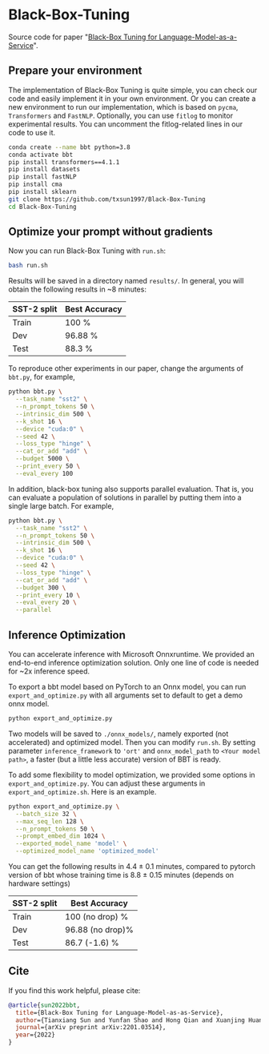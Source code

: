 # Black-Box-Tuning
Source code for paper "[Black-Box Tuning for Language-Model-as-a-Service](https://arxiv.org/abs/2201.03514)".

## Prepare your environment

The implementation of Black-Box Tuning is quite simple, you can check our code and easily implement it in your own environment. Or you can create a new environment to run our implementation, which is based on `pycma`, `Transformers` and `FastNLP`. Optionally, you can use `fitlog` to monitor experimental results. You can uncomment the fitlog-related lines in our code to use it.

```bash
conda create --name bbt python=3.8
conda activate bbt
pip install transformers==4.1.1
pip install datasets
pip install fastNLP
pip install cma
pip install sklearn
git clone https://github.com/txsun1997/Black-Box-Tuning
cd Black-Box-Tuning
```

## Optimize your prompt without gradients

Now you can run Black-Box Tuning with `run.sh`:

```bash
bash run.sh
```

Results will be saved in a directory named `results/`. In general, you will obtain the following results in ~8 minutes:

| SST-2 split | Best Accuracy |
| ----------- | ------------- |
| Train       | 100 %         |
| Dev         | 96.88 %       |
| Test        | 88.3 %        |

To reproduce other experiments in our paper, change the arguments of `bbt.py`, for example, 

```bash
python bbt.py \
  --task_name "sst2" \
  --n_prompt_tokens 50 \
  --intrinsic_dim 500 \
  --k_shot 16 \
  --device "cuda:0" \
  --seed 42 \
  --loss_type "hinge" \
  --cat_or_add "add" \
  --budget 5000 \
  --print_every 50 \
  --eval_every 100
```

In addition, black-box tuning also supports parallel evaluation. That is, you can evaluate a population of solutions in parallel by putting them into a single large batch. For example,

```bash
python bbt.py \
  --task_name "sst2" \
  --n_prompt_tokens 50 \
  --intrinsic_dim 500 \
  --k_shot 16 \
  --device "cuda:0" \
  --seed 42 \
  --loss_type "hinge" \
  --cat_or_add "add" \
  --budget 300 \
  --print_every 10 \
  --eval_every 20 \
  --parallel
```
## Inference Optimization
You can accelerate inference with Microsoft Onnxruntime. 
We provided an end-to-end inference optimization solution. 
Only one line of code is needed for ~2x inference speed.

To export a bbt model based on PyTorch to an Onnx model, 
you can run `export_and_optimize.py` with all arguments set to default to get a demo onnx model.
```bash
python export_and_optimize.py
```
Two models will be saved to `./onnx_models/`, namely exported (not accelerated) and optimized model.
Then you can modify `run.sh`. 
By setting parameter `inference_framework` to `'ort'` and `onnx_model_path` to `<Your model path>`,
a faster (but a little less accurate) version of BBT is ready.

To add some flexibility to model optimization, we provided some options in `export_and_optimize.py`.
You can adjust these arguments in `export_and_optimize.sh`. Here is an example.
```bash
python export_and_optimize.py \
  --batch_size 32 \
  --max_seq_len 128 \
  --n_prompt_tokens 50 \
  --prompt_embed_dim 1024 \
  --exported_model_name 'model' \
  --optimized_model_name 'optimized_model'
```
You can get the following results in 4.4 ± 0.1 minutes, 
compared to pytorch version of bbt whose training time is 8.8 ± 0.15 minutes (depends on hardware settings)

| SST-2 split | Best Accuracy   |
| ----------- | --------------- |
| Train       | 100 (no drop) % |
| Dev         | 96.88 (no drop)%|
| Test        | 86.7 (-1.6) %   |

## Cite

If you find this work helpful, please cite:

```bibtex
@article{sun2022bbt,
  title={Black-Box Tuning for Language-Model-as-as-Service}, 
  author={Tianxiang Sun and Yunfan Shao and Hong Qian and Xuanjing Huang and Xipeng Qiu},
  journal={arXiv preprint arXiv:2201.03514},
  year={2022}
}
```

